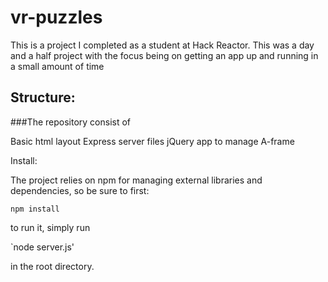 # vr-puzzles
This is a project I completed as a student at Hack Reactor. This was a day and a half project with the focus being on getting an app up and running
in a small amount of time

## Structure:

###The repository consist of

Basic html layout
Express server files
jQuery app to manage A-frame


Install:

The project relies on npm for managing external libraries and dependencies, so be sure to first:

`npm install`

to run it, simply run

`node server.js'

in the root directory.


